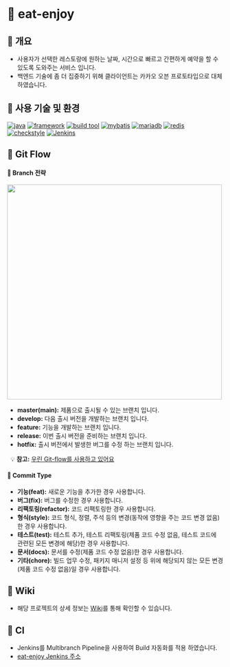 # :fork_and_knife: eat-enjoy
## :rice: 개요
- 사용자가 선택한 레스토랑에 원하는 날짜, 시간으로 빠르고 간편하게 예약을 할 수 있도록 도와주는 서비스 입니다.
- 백엔드 기술에 좀 더 집중하기 위해 클라이언트는 카카오 오븐 프로토타입으로 대체하였습니다.

## :rice: 사용 기술 및 환경
[![java](https://img.shields.io/badge/Java-11-orange)](https://docs.oracle.com/en/java/javase/11/docs/api/index.html) [![framework](https://img.shields.io/badge/Spring%20Boot-2.4.2-brightgreen)](https://docs.spring.io/spring-boot/docs/current/reference/htmlsingle/) [![build tool](https://img.shields.io/badge/Gradle-6.7.1-gray)](https://docs.gradle.org/6.7.1/userguide/userguide.html) [![mybatis](https://img.shields.io/badge/MyBatis-3.5.6-lightgrey)](https://mybatis.org/mybatis-3/ko/index.html) [![mariadb](https://img.shields.io/badge/MariaDB-10.2.12-blue)](https://mariadb.com/kb/en/mariadb-10212-release-notes/) [![redis](https://img.shields.io/badge/Redis-3.0.5-red)](https://github.com/microsoftarchive/redis/blob/win-3.0.504/Redis%20on%20Windows%20Release%20Notes.md) [![checkstyle](https://img.shields.io/badge/codestyle-캠퍼스%20핵데이%20Java%20코딩%20컨벤션-yellow)](https://naver.github.io/hackday-conventions-java/) [![Jenkins](https://img.shields.io/badge/Jenkins-CI%2FCD-blue)](https://www.jenkins.io/)

## :rice: Git Flow
#### :rice_cracker: Branch 전략
<img src="https://woowabros.github.io/img/2017-10-30/git-flow_overall_graph.png" width="500">

- **master(main):** 제품으로 출시될 수 있는 브랜치 입니다.
- **develop:** 다음 출시 버전을 개발하는 브랜치 입니다.
- **feature:** 기능을 개발하는 브랜치 입니다.
- **release:** 이번 출시 버전을 준비하는 브랜치 입니다.
- **hotfix:** 출시 버전에서 발생한 버그를 수정 하는 브랜치 입니다.

&nbsp;&nbsp;:bulb: **참고:** [우린 Git-flow를 사용하고 있어요](https://woowabros.github.io/experience/2017/10/30/baemin-mobile-git-branch-strategy.html)

#### :rice_cracker: Commit Type
- **기능(feat):** 새로운 기능을 추가한 경우 사용합니다.
- **버그(fix):** 버그를 수정한 경우 사용합니다.
- **리팩토링(refactor):** 코드 리팩토링한 경우 사용합니다.
- **형식(style):** 코드 형식, 정렬, 주석 등의 변경(동작에 영향을 주는 코드 변경 없음)한 경우 사용합니다.
- **테스트(test):** 테스트 추가, 테스트 리팩토링(제품 코드 수정 없음, 테스트 코드에 관련된 모든 변경에 해당)한 경우 사용합니다.
- **문서(docs):** 문서를 수정(제품 코드 수정 없음)한 경우 사용합니다.
- **기타(chore):** 빌드 업무 수정, 패키지 매니저 설정 등 위에 해당되지 않는 모든 변경(제품 코드 수정 없음)일 경우 사용합니다.

## :rice: Wiki
- 해당 프로젝트의 상세 정보는 [Wiki](https://github.com/f-lab-edu/eat-enjoy/wiki)를 통해 확인할 수 있습니다.

## :rice: CI
- Jenkins를 Multibranch Pipeline을 사용하여 Build 자동화를 적용 하였습니다.
- [eat-enjoy Jenkins 주소](http://49.50.165.208:18080/)
